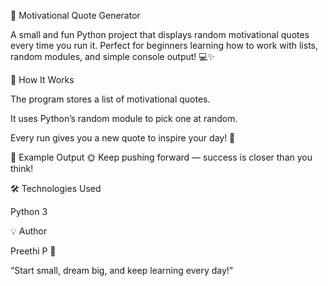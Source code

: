 🌟 Motivational Quote Generator

A small and fun Python project that displays random motivational quotes every time you run it.
Perfect for beginners learning how to work with lists, random modules, and simple console output! 💻✨

🧠 How It Works

The program stores a list of motivational quotes.

It uses Python’s random module to pick one at random.

Every run gives you a new quote to inspire your day! 💪

🧩 Example Output
🌞 Keep pushing forward — success is closer than you think!

🛠️ Technologies Used

Python 3



💡 Author

Preethi P 🌸

“Start small, dream big, and keep learning every day!”

